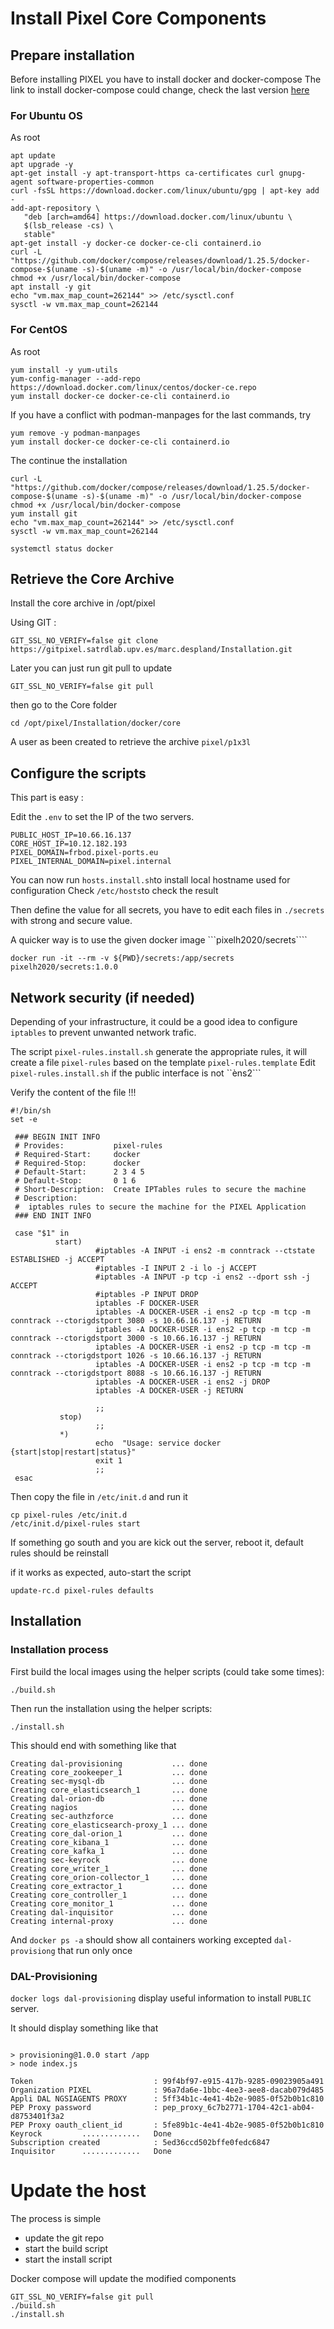 # Install Pixel Core Components

## Prepare installation
Before installing PIXEL you have to install docker and docker-compose
The link to install docker-compose could change, check the last version [here](https://docs.docker.com/compose/install/)

### For Ubuntu OS

As root



```
apt update
apt upgrade -y
apt-get install -y apt-transport-https ca-certificates curl gnupg-agent software-properties-common
curl -fsSL https://download.docker.com/linux/ubuntu/gpg | apt-key add -
add-apt-repository \
   "deb [arch=amd64] https://download.docker.com/linux/ubuntu \
   $(lsb_release -cs) \
   stable"
apt-get install -y docker-ce docker-ce-cli containerd.io
curl -L "https://github.com/docker/compose/releases/download/1.25.5/docker-compose-$(uname -s)-$(uname -m)" -o /usr/local/bin/docker-compose
chmod +x /usr/local/bin/docker-compose
apt install -y git
echo "vm.max_map_count=262144" >> /etc/sysctl.conf
sysctl -w vm.max_map_count=262144
```
### For  CentOS

As root
```
yum install -y yum-utils
yum-config-manager --add-repo https://download.docker.com/linux/centos/docker-ce.repo
yum install docker-ce docker-ce-cli containerd.io
```
If you have a conflict with podman-manpages for the last commands, try
```
yum remove -y podman-manpages
yum install docker-ce docker-ce-cli containerd.io
```

The continue the installation
```
curl -L "https://github.com/docker/compose/releases/download/1.25.5/docker-compose-$(uname -s)-$(uname -m)" -o /usr/local/bin/docker-compose
chmod +x /usr/local/bin/docker-compose
yum install git
echo "vm.max_map_count=262144" >> /etc/sysctl.conf
sysctl -w vm.max_map_count=262144
```

```
systemctl status docker
```
## Retrieve the Core Archive
Install the core archive in /opt/pixel

Using GIT :
```
GIT_SSL_NO_VERIFY=false git clone https://gitpixel.satrdlab.upv.es/marc.despland/Installation.git
```

Later you can just run git pull to update
```
GIT_SSL_NO_VERIFY=false git pull
```

then go to the Core folder
```
cd /opt/pixel/Installation/docker/core
```

A user as been created to retrieve the archive ```pixel/p1x3l```

## Configure the scripts 

This part is easy :

Edit the ```.env``` to set the IP of the two servers.
```
PUBLIC_HOST_IP=10.66.16.137
CORE_HOST_IP=10.12.182.193
PIXEL_DOMAIN=frbod.pixel-ports.eu
PIXEL_INTERNAL_DOMAIN=pixel.internal
```
You can now run ```hosts.install.sh```to install local hostname used for configuration
Check ```/etc/hosts```to check the result 

Then define the value for all secrets, you have to edit each files in ```./secrets``` with strong and secure value.

A quicker way is to use the given docker image ```pixelh2020/secrets````

```
docker run -it --rm -v ${PWD}/secrets:/app/secrets pixelh2020/secrets:1.0.0
```

## Network security (if needed)

Depending of your infrastructure, it could be a good idea to configure ```iptables``` to prevent unwanted network trafic.

The script ```pixel-rules.install.sh``` generate the appropriate rules, it will create a file ```pixel-rules``` based on the template ```pixel-rules.template```
Edit ```pixel-rules.install.sh``` if the public interface is not ``èns2```

Verify the content of the file !!!

```
#!/bin/sh
set -e

 ### BEGIN INIT INFO
 # Provides:           pixel-rules
 # Required-Start:     docker
 # Required-Stop:      docker
 # Default-Start:      2 3 4 5
 # Default-Stop:       0 1 6
 # Short-Description:  Create IPTables rules to secure the machine
 # Description:
 #  iptables rules to secure the machine for the PIXEL Application
 ### END INIT INFO

 case "$1" in
          start)
                   #iptables -A INPUT -i ens2 -m conntrack --ctstate ESTABLISHED -j ACCEPT
                   #iptables -I INPUT 2 -i lo -j ACCEPT
                   #iptables -A INPUT -p tcp -i ens2 --dport ssh -j ACCEPT
                   #iptables -P INPUT DROP
                   iptables -F DOCKER-USER
                   iptables -A DOCKER-USER -i ens2 -p tcp -m tcp -m conntrack --ctorigdstport 3080 -s 10.66.16.137 -j RETURN
                   iptables -A DOCKER-USER -i ens2 -p tcp -m tcp -m conntrack --ctorigdstport 3000 -s 10.66.16.137 -j RETURN
                   iptables -A DOCKER-USER -i ens2 -p tcp -m tcp -m conntrack --ctorigdstport 1026 -s 10.66.16.137 -j RETURN
                   iptables -A DOCKER-USER -i ens2 -p tcp -m tcp -m conntrack --ctorigdstport 8088 -s 10.66.16.137 -j RETURN
                   iptables -A DOCKER-USER -i ens2 -j DROP
                   iptables -A DOCKER-USER -j RETURN
                   
                   ;;
           stop)
                   ;;
           *)
                   echo  "Usage: service docker {start|stop|restart|status}"
                   exit 1
                   ;;
 esac
```

Then copy the file in ```/etc/init.d``` and run it

```
cp pixel-rules /etc/init.d
/etc/init.d/pixel-rules start
```

If something go south and you are kick out the server, reboot it, default rules should be reinstall

if it works as expected, auto-start the script
```
update-rc.d pixel-rules defaults
```


## Installation

### Installation process

First build the local images using the helper scripts (could take some times):
```
./build.sh
```

Then run the installation using the helper scripts:
```
./install.sh
```

This should end with something like that
```
Creating dal-provisioning           ... done
Creating core_zookeeper_1           ... done
Creating sec-mysql-db               ... done
Creating core_elasticsearch_1       ... done
Creating dal-orion-db               ... done
Creating nagios                     ... done
Creating sec-authzforce             ... done
Creating core_elasticsearch-proxy_1 ... done
Creating core_dal-orion_1           ... done
Creating core_kibana_1              ... done
Creating core_kafka_1               ... done
Creating sec-keyrock                ... done
Creating core_writer_1              ... done
Creating core_orion-collector_1     ... done
Creating core_extractor_1           ... done
Creating core_controller_1          ... done
Creating core_monitor_1             ... done
Creating dal-inquisitor             ... done
Creating internal-proxy             ... done
```

And ```docker ps -a``` should show all containers working excepted ```dal-provisiong``` that run only once

### DAL-Provisioning

```docker logs dal-provisioning``` display useful information to install ```PUBLIC``` server.

It should display something like that
```

> provisioning@1.0.0 start /app
> node index.js

Token                           : 99f4bf97-e915-417b-9285-09023905a491
Organization PIXEL              : 96a7da6e-1bbc-4ee3-aee8-dacab079d485
Appli DAL NGSIAGENTS PROXY      : 5ff34b1c-4e41-4b2e-9085-0f52b0b1c810
PEP Proxy password              : pep_proxy_6c7b2771-1704-42c1-ab04-d8753401f3a2
PEP Proxy oauth_client_id       : 5fe89b1c-4e41-4b2e-9085-0f52b0b1c810
Keyrock         .............   Done
Subscription created            : 5ed36ccd502bffe0fedc6847
Inquisitor      .............   Done
```


# Update the host

The process is simple
* update the git repo
* start the build script
* start the install script

Docker compose will update the modified components

```
GIT_SSL_NO_VERIFY=false git pull
./build.sh
./install.sh
```